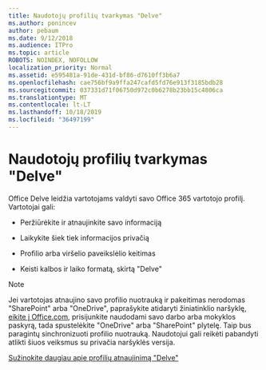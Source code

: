 ```yaml
---
title: Naudotojų profilių tvarkymas "Delve"
ms.author: ponincev
author: pebaum
ms.date: 9/12/2018
ms.audience: ITPro
ms.topic: article
ROBOTS: NOINDEX, NOFOLLOW
localization_priority: Normal
ms.assetid: e595481a-91de-431d-bf86-d7610ff3b6a7
ms.openlocfilehash: cae756bf9a9ffa247cafd5fd76e913f3185bdb28
ms.sourcegitcommit: 037331d71f06750d972c0b6278b23bb15c4806ca
ms.translationtype: MT
ms.contentlocale: lt-LT
ms.lasthandoff: 10/18/2019
ms.locfileid: "36497199"
---
```

# <a name="manage-user-profiles-in-delve"></a>Naudotojų profilių tvarkymas "Delve"

Office Delve leidžia vartotojams valdyti savo Office 365 vartotojo profilį. Vartotojai gali:
  
- Peržiūrėkite ir atnaujinkite savo informaciją
    
- Laikykite šiek tiek informacijos privačią
    
- Profilio arba viršelio paveikslėlio keitimas
    
- Keisti kalbos ir laiko formatą, skirtą "Delve"
    
> [!NOTE]
> Jei vartotojas atnaujino savo profilio nuotrauką ir pakeitimas nerodomas "SharePoint" arba "OneDrive", paprašykite atidaryti žiniatinklio naršyklę, [eikite į Office.com](https://www.office.com), prisijunkite naudodami savo darbo arba mokyklos paskyrą, tada spustelėkite "OneDrive" arba "SharePoint" plytelę. Taip bus paragintų sinchronizuoti profilio nuotrauką. Naudotojui gali reikėti pabandyti atlikti šiuos veiksmus su privačia naršyklės versija. 
  
[Sužinokite daugiau apie profilių atnaujinimą "Delve"](https://go.microsoft.com/fwlink/?linkid=735070)
  

